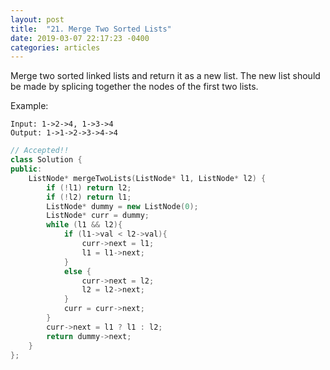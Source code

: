 ```yaml
---
layout: post
title:  "21. Merge Two Sorted Lists"
date: 2019-03-07 22:17:23 -0400
categories: articles
---
```


Merge two sorted linked lists and return it as a new list. The new list should be made by splicing together the nodes of the first two lists.

Example:
```
Input: 1->2->4, 1->3->4
Output: 1->1->2->3->4->4
```

```c++
// Accepted!!
class Solution {
public:
    ListNode* mergeTwoLists(ListNode* l1, ListNode* l2) {
        if (!l1) return l2;
        if (!l2) return l1;
        ListNode* dummy = new ListNode(0);
        ListNode* curr = dummy;
        while (l1 && l2){
            if (l1->val < l2->val){
                curr->next = l1;
                l1 = l1->next;
            }
            else {
                curr->next = l2;
                l2 = l2->next;
            }
            curr = curr->next;
        }
        curr->next = l1 ? l1 : l2;
        return dummy->next;
    }
};
```